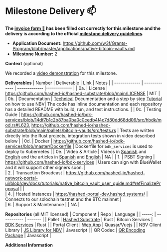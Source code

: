 # Milestone Delivery :mailbox:

**The [invoice form :pencil:](https://docs.google.com/forms/d/e/1FAIpQLSfmNYaoCgrxyhzgoKQ0ynQvnNRoTmgApz9NrMp-hd8mhIiO0A/viewform) has been filled out correctly for this milestone and the delivery is according to the official [milestone delivery guidelines](https://github.com/w3f/Grants-Program/blob/master/docs/milestone-deliverables-guidelines.md).**

- **Application Document:** https://github.com/w3f/Grants-Program/blob/master/applications/native-bitcoin-vaults.md
- **Milestone Number:** 2

**Context** (optional)

We recorded a [video demonstration](https://us02web.zoom.us/rec/share/E4aqWkYK7n_f9tbmf5BNTqGMPW7NECOmkcY18iK5ZttHfWNLZeZ0JlAN3S-zpFOB.0QgU4C_WrzCEUS9Z?startTime=1665605589000) for this milestone.

**Deliverables**
| Number | Deliverable | Link | Notes |
| ------------- | ------------- | ------------- |------------- |
| 0a. | License | https://github.com/hashed-io/hashed-substrate/blob/main/LICENSE | MIT |
| 0b. | Documentation | [Technical](https://github.com/hashed-io/hashed-substrate/tree/main/pallets/bitcoin-vaults) Documentation and a step by step [Tutorial](https://github.com/hashed-io/hashed-network-portal-ui/blob/dev/docs/tutorials/native_bitcoin_vault_user_guide.md) on how to use NBV| The code has inline documentation and each repository has a detailed README with build, run, and test instructions. |
| 0c. | Testing Guide | https://github.com/hashed-io/bdk-services/blob/14df7b1c2b87ba0ba0c0cedb4f4c7d80dd68dd06/src/hbdk/mod.rs#L623, https://github.com/hashed-io/hashed-substrate/blob/main/pallets/bitcoin-vaults/src/tests.rs | Tests are written directly into the Rust projects, integration tests shown in video described below |
| 0d. | Docker | https://github.com/hashed-io/bdk-services/blob/master/Dockerfile | Dockerfile for `bdk_services` is used to deploy to Kubernetes |
| 0e. | Video & Article | Videos in [Spanish](https://drive.google.com/file/d/1Tg0Bz09Zfoo8yhQP88bG5yepjtlyh_be/view) and [English](https://us02web.zoom.us/rec/share/E4aqWkYK7n_f9tbmf5BNTqGMPW7NECOmkcY18iK5ZttHfWNLZeZ0JlAN3S-zpFOB.0QgU4C_WrzCEUS9Z?startTime=1665605589000) and the articles in [Spanish](https://docs.google.com/document/d/1bJhRX4NXBJSH4MnMUBkkhlMQn8CKtsukLMCL4Zx1XUk/edit?usp=sharing) and [English](https://docs.google.com/document/d/1rAPWY7Mz015UUJhgYCdQ2F5pZPXJLnY0ZPgap9Q4Oqs/edit?usp=sharing) | NA |
| 1. | PSBT Signing | https://github.com/hashed-io/bdk-services | Users can sign with BlueWallet and it will support other signers soon. |  
| 2. | Transaction Broadcast | https://github.com/hashed-io/hashed-network-portal-ui/blob/dev/docs/tutorials/native_bitcoin_vault_user_guide.md#refFinalizeProposal | |  
| 4. | Hosted Instances | https://hashed-portal-dev.hashed.systems/ | Connects to our solochain testnet and the BTC mainnet |  
| 6. | Support & Maintenance | | NA |

**Repositories**
(all MIT licensed)
| Component | Repo | Language |
| -----: | ----------- | ------- |
| Pallet | [Hashed Substrate](https://github.com/hashed-io/hashed-substrate/tree/main/pallets/bitcoin-vaults) | Rust
| Bitcoin Services | [BDK Services](https://github.com/hashed-io/bdk-services) | Rust |
| Portal Client | [Web App](https://github.com/hashed-io/hashed-network-portal-ui) | Quasar/Vuejs |
| NBV Client Library | [JS Library for NBV](https://github.com/hashed-io/nbv-client-api) | Javascript |
| QR Codec | [QR Encoding Package](https://github.com/hashed-io/nbv-ur-codec) | Javascript |

**Additional Information**
